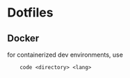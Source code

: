 # Dotfiles


## Docker

for containerized dev environments, use

```
    code <directory> <lang>
```


